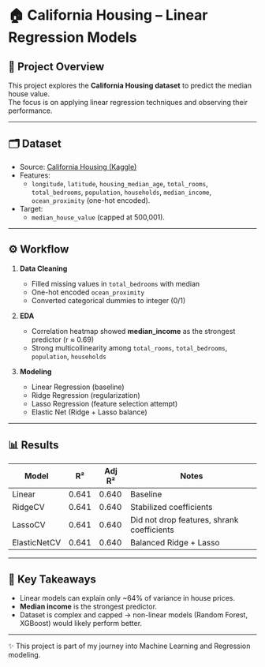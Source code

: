 # 🏠 California Housing – Linear Regression Models

## 📌 Project Overview
This project explores the **California Housing dataset** to predict the median house value.  
The focus is on applying linear regression techniques and observing their performance.  

---

## 🗂 Dataset
- Source: [California Housing (Kaggle)](https://www.kaggle.com/datasets/camnugent/california-housing-prices)  
- Features:  
  - `longitude`, `latitude`, `housing_median_age`, `total_rooms`,  
    `total_bedrooms`, `population`, `households`, `median_income`,  
    `ocean_proximity` (one-hot encoded).  
- Target:  
  - `median_house_value` (capped at 500,001).  

---

## ⚙️ Workflow
1. **Data Cleaning**
   - Filled missing values in `total_bedrooms` with median  
   - One-hot encoded `ocean_proximity`  
   - Converted categorical dummies to integer (0/1)  

2. **EDA**
   - Correlation heatmap showed **median_income** as the strongest predictor (r ≈ 0.69)  
   - Strong multicollinearity among `total_rooms`, `total_bedrooms`, `population`, `households`  

3. **Modeling**
   - Linear Regression (baseline)  
   - Ridge Regression (regularization)  
   - Lasso Regression (feature selection attempt)  
   - Elastic Net (Ridge + Lasso balance)  

---

## 📊 Results
| Model            | R²   | Adj R² | Notes |
|------------------|------|--------|-------|
| Linear           | 0.641 | 0.640 | Baseline |
| RidgeCV          | 0.641 | 0.640 | Stabilized coefficients |
| LassoCV          | 0.641 | 0.640 | Did not drop features, shrank coefficients |
| ElasticNetCV     | 0.641 | 0.640 | Balanced Ridge + Lasso |

---

## 📌 Key Takeaways
- Linear models can explain only ~64% of variance in house prices.  
- **Median income** is the strongest predictor.  
- Dataset is complex and capped → non-linear models (Random Forest, XGBoost) would likely perform better.  

---

✨ This project is part of my journey into Machine Learning and Regression modeling.
